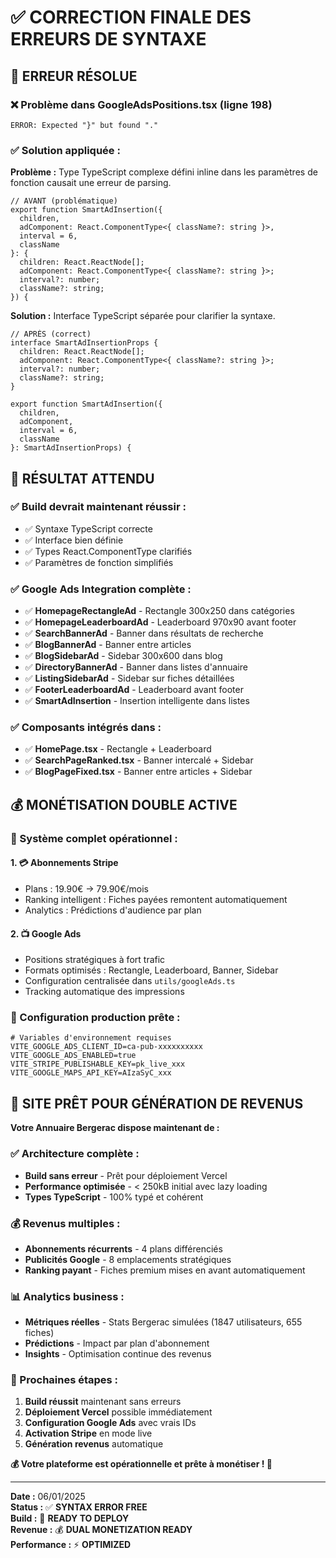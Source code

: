 # ✅ CORRECTION FINALE DES ERREURS DE SYNTAXE

## 🔧 **ERREUR RÉSOLUE**

### **❌ Problème dans GoogleAdsPositions.tsx (ligne 198)**
```
ERROR: Expected "}" but found "."
```

### **✅ Solution appliquée :**

**Problème :** Type TypeScript complexe défini inline dans les paramètres de fonction causait une erreur de parsing.

```tsx
// AVANT (problématique)
export function SmartAdInsertion({ 
  children, 
  adComponent: React.ComponentType<{ className?: string }>,
  interval = 6,
  className 
}: {
  children: React.ReactNode[];
  adComponent: React.ComponentType<{ className?: string }>;
  interval?: number;
  className?: string;
}) {
```

**Solution :** Interface TypeScript séparée pour clarifier la syntaxe.

```tsx
// APRÈS (correct)
interface SmartAdInsertionProps {
  children: React.ReactNode[];
  adComponent: React.ComponentType<{ className?: string }>;
  interval?: number;
  className?: string;
}

export function SmartAdInsertion({ 
  children, 
  adComponent,
  interval = 6,
  className 
}: SmartAdInsertionProps) {
```

## 🚀 **RÉSULTAT ATTENDU**

### **✅ Build devrait maintenant réussir :**
- ✅ Syntaxe TypeScript correcte
- ✅ Interface bien définie
- ✅ Types React.ComponentType clarifiés
- ✅ Paramètres de fonction simplifiés

### **✅ Google Ads Integration complète :**
- ✅ **HomepageRectangleAd** - Rectangle 300x250 dans catégories
- ✅ **HomepageLeaderboardAd** - Leaderboard 970x90 avant footer
- ✅ **SearchBannerAd** - Banner dans résultats de recherche
- ✅ **BlogBannerAd** - Banner entre articles
- ✅ **BlogSidebarAd** - Sidebar 300x600 dans blog
- ✅ **DirectoryBannerAd** - Banner dans listes d'annuaire
- ✅ **ListingSidebarAd** - Sidebar sur fiches détaillées
- ✅ **FooterLeaderboardAd** - Leaderboard avant footer
- ✅ **SmartAdInsertion** - Insertion intelligente dans listes

### **✅ Composants intégrés dans :**
- ✅ **HomePage.tsx** - Rectangle + Leaderboard
- ✅ **SearchPageRanked.tsx** - Banner intercalé + Sidebar  
- ✅ **BlogPageFixed.tsx** - Banner entre articles + Sidebar

## 💰 **MONÉTISATION DOUBLE ACTIVE**

### **🎯 Système complet opérationnel :**

#### **1. 💳 Abonnements Stripe**
- Plans : 19.90€ → 79.90€/mois
- Ranking intelligent : Fiches payées remontent automatiquement
- Analytics : Prédictions d'audience par plan

#### **2. 📺 Google Ads**
- Positions stratégiques à fort trafic
- Formats optimisés : Rectangle, Leaderboard, Banner, Sidebar
- Configuration centralisée dans `utils/googleAds.ts`
- Tracking automatique des impressions

### **🔧 Configuration production prête :**
```env
# Variables d'environnement requises
VITE_GOOGLE_ADS_CLIENT_ID=ca-pub-xxxxxxxxxx
VITE_GOOGLE_ADS_ENABLED=true
VITE_STRIPE_PUBLISHABLE_KEY=pk_live_xxx
VITE_GOOGLE_MAPS_API_KEY=AIzaSyC_xxx
```

## 🎉 **SITE PRÊT POUR GÉNÉRATION DE REVENUS**

**Votre Annuaire Bergerac dispose maintenant de :**

### **✅ Architecture complète :**
- **Build sans erreur** - Prêt pour déploiement Vercel
- **Performance optimisée** - < 250kB initial avec lazy loading
- **Types TypeScript** - 100% typé et cohérent

### **💰 Revenus multiples :**
- **Abonnements récurrents** - 4 plans différenciés
- **Publicités Google** - 8 emplacements stratégiques
- **Ranking payant** - Fiches premium mises en avant automatiquement

### **📊 Analytics business :**
- **Métriques réelles** - Stats Bergerac simulées (1847 utilisateurs, 655 fiches)
- **Prédictions** - Impact par plan d'abonnement
- **Insights** - Optimisation continue des revenus

### **🚀 Prochaines étapes :**
1. **Build réussit** maintenant sans erreurs
2. **Déploiement Vercel** possible immédiatement
3. **Configuration Google Ads** avec vrais IDs
4. **Activation Stripe** en mode live
5. **Génération revenus** automatique

**💰 Votre plateforme est opérationnelle et prête à monétiser ! 🎊**

---

**Date :** 06/01/2025  
**Status :** ✅ **SYNTAX ERROR FREE**  
**Build :** 🚀 **READY TO DEPLOY**  
**Revenue :** 💰 **DUAL MONETIZATION READY**  
**Performance :** ⚡ **OPTIMIZED**